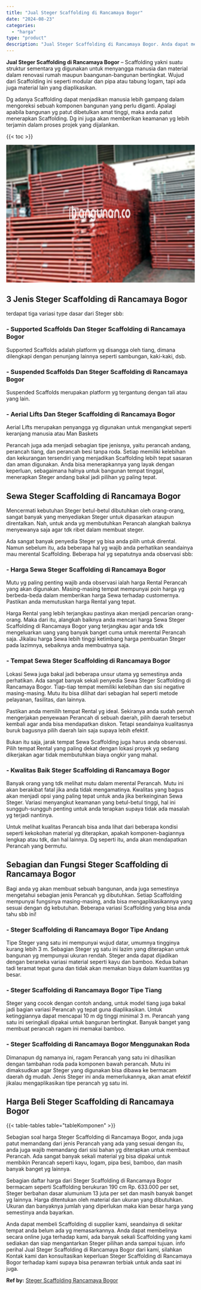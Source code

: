 ```yaml
---
title: "Jual Steger Scaffolding di Rancamaya Bogor"
date: "2024-08-23"
categories: 
  - "harga"
type: "product"
description: "Jual Steger Scaffolding di Rancamaya Bogor. Anda dapat membeli Scaffolding di supplier kami, seandainya di sekitar tempat anda belum ada yg memasarkannya. An..."
---
```


**Jual Steger Scaffolding di Rancamaya Bogor** – Scaffolding yakni suatu struktur sementara yg digunakan untuk menyangga manusia dan material dalam renovasi rumah maupun baangunan-bangunan bertingkat. Wujud dari Scaffolding ini seperti modular dan pipa atau tabung logam, tapi ada juga material lain yang diaplikasikan.

Dg adanya Scaffolding dapat menjadikan manusia lebih gampang dalam mengoreksi sebuah komponen bangunan yang perlu diganti. Apalagi apabila bangunan yg patut dibetulkan amat tinggi, maka anda patut menerapkan Scaffolding. Dg ini juga akan memberikan keamanan yg lebih terjamin dalam proses projek yang dijalankan.

{{< toc >}}

![Jual Steger Scaffolding di Rancamaya Bogor](/images/sewa-scaffolding-steger-02.png)

## 3 Jenis Steger Scaffolding di Rancamaya Bogor

terdapat tiga variasi type dasar dari Steger sbb:

### \- Supported Scaffolds Dan Steger Scaffolding di Rancamaya Bogor

Supported Scaffolds adalah platform yg disangga oleh tiang, dimana dilengkapi dengan penunjang lainnya seperti sambungan, kaki-kaki, dsb.

### \- Suspended Scaffolds Dan Steger Scaffolding di Rancamaya Bogor

Suspended Scaffolds merupakan platform yg tergantung dengan tali atau yang lain.

### \- Aerial Lifts Dan Steger Scaffolding di Rancamaya Bogor

Aerial Lifts merupakan penyangga yg digunakan untuk mengangkat seperti keranjang manusia atau Man Baskets

Perancah juga ada menjadi sebagian tipe jenisnya, yaitu perancah andang, perancah tiang, dan perancah besi tanpa roda. Setiap memiliki kelebihan dan kekurangan tersendiri yang menjadikan Scaffolding lebih tepat sasaran dan aman digunakan. Anda bisa menerapkannya yang layak dengan keperluan, sebagaimana halnya untuk bangunan tempat tinggal, menerapkan Steger andang bakal jadi pilihan yg paling tepat.

## Sewa Steger Scaffolding di Rancamaya Bogor

Mencermati kebutuhan Steger betul-betul dibutuhkan oleh orang-orang, sangat banyak yang menyediakan Steger untuk dipasarkan ataupun direntalkan. Nah, untuk anda yg membutuhkan Perancah alangkah baiknya menyewanya saja agar tdk ribet dalam membuat steger.

Ada sangat banyak penyedia Steger yg bisa anda pilih untuk dirental. Namun sebelum itu, ada beberapa hal yg wajib anda perhatikan seandainya mau merental Scaffolding. Beberapa hal yg sepatutnya anda observasi sbb:

### \- Harga Sewa Steger Scaffolding di Rancamaya Bogor

Mutu yg paling penting wajib anda observasi ialah harga Rental Perancah yang akan digunakan. Masing-masing tempat mempunyai poin harga yg berbeda-beda dalam memberikan harga Sewa terhadap customernya. Pastikan anda memutuskan harga Rental yang tepat.

Harga Rental yang lebih terjangkau pastinya akan menjadi pencarian orang-orang. Maka dari itu, alangkah baiknya anda mencari harga Sewa Steger Scaffolding di Rancamaya Bogor yang terjangkau agar anda tdk mengeluarkan uang yang banyak banget cuma untuk merental Perancah saja. Jikalau harga Sewa lebih tinggi ketimbang harga pembuatan Steger pada lazimnya, sebaiknya anda membuatnya saja.

### \- Tempat Sewa Steger Scaffolding di Rancamaya Bogor

Lokasi Sewa juga bakal jadi beberapa unsur utama yg semestinya anda perhatikan. Ada sangat banyak sekali penyedia Sewa Steger Scaffolding di Rancamaya Bogor. Tiap-tiap tempat memiliki kelebihan dan sisi negative masing-masing. Mutu itu bisa dilihat dari sebagian hal seperti metode pelayanan, fasilitas, dan lainnya.

Pastikan anda memilih tempat Rental yg ideal. Sekiranya anda sudah pernah mengerjakan penyewaan Perancah di sebuah daerah, pilih daerah tersebut kembali agar anda bisa mendapatkan diskon. Tetapi seandainya kualitasnya buruk bagusnya pilih daerah lain saja supaya lebih efektif.

Bukan itu saja, jarak tempat Sewa Scaffolding juga harus anda observasi. Pilih tempat Rental yang paling dekat dengan lokasi proyek yg sedang dikerjakan agar tidak membutuhkan biaya ongkir yang mahal.

### \- Kwalitas Baik Steger Scaffolding di Rancamaya Bogor

Banyak orang yang tdk melihat mutu dalam merental Perancah. Mutu ini akan berakibat fatal jika anda tidak mengamatinya. Kwalitas yang bagus akan menjadi opsi yang paling tepat untuk anda jika berkeinginan Sewa Steger. Variasi menyangkut keamanan yang betul-betul tinggi, hal ini sungguh-sungguh penting untuk anda terapkan supaya tidak ada masalah yg terjadi nantinya.

Untuk melihat kualitas Perancah bisa anda lihat dari beberapa kondisi seperti kekokohan material yg diterapkan, apakah komponen-bagiannya lengkap atau tdk, dan hal lainnya. Dg seperti itu, anda akan mendapatkan Perancah yang bermutu.

## Sebagian dan Fungsi Steger Scaffolding di Rancamaya Bogor

Bagi anda yg akan membuat sebuah bangunan, anda juga semestinya mengetahui sebagian jenis Perancah yg dibutuhkan. Setiap Scaffolding mempunyai fungsinya masing-masing, anda bisa mengaplikasikannya yang sesuai dengan dg kebutuhan. Beberapa variasi Scaffolding yang bisa anda tahu sbb ini!

### \- Steger Scaffolding di Rancamaya Bogor Tipe Andang

Tipe Steger yang satu ini mempunyai wujud datar, umumnya tingginya kurang lebih 3 m. Sebagian Steger yg satu ini lazim yang diterapkan untuk bangunan yg mempunyai ukuran rendah. Steger anda dapat dijadikan dengan beraneka variasi material seperti kayu dan bamboo. Kedua bahan tadi teramat tepat guna dan tidak akan memakan biaya dalam kuantitas yg besar.

### \- Steger Scaffolding di Rancamaya Bogor Tipe Tiang

Steger yang cocok dengan contoh andang, untuk model tiang juga bakal jadi bagian variasi Perancah yg tepat guna diaplikasikan. Untuk ketinggiannya dapat mencapai 10 m dg tinggi minimal 3 m. Perancah yang satu ini seringkali dipakai untuk bangunan bertingkat. Banyak banget yang membuat perancah ragam ini memakai bamboo.

### \- Steger Scaffolding di Rancamaya Bogor Menggunakan Roda

Dimanapun dg namanya ini, ragam Perancah yang satu ini dihasilkan dengan tambahan roda pada komponen bawah perancah. Mutu ini dimaksudkan agar Steger yang digunakan bisa dibawa ke bermacam daerah dg mudah. Jenis Steger ini anda memerlukannya, akan amat efektif jikalau mengaplikasikan tipe perancah yg satu ini.

## Harga Beli Steger Scaffolding di Rancamaya Bogor

{{< table-tables table="tableKomponen" >}}

Sebagian soal harga Steger Scaffolding di Rancamaya Bogor, anda juga patut memandang dari jenis Perancah yang ada yang sesuai dengan itu, anda juga wajib memandang dari sisi bahan yg diterapkan untuk membaut Perancah. Ada sangat banyak sekali material yg bisa dipakai untuk membikin Perancah seperti kayu, logam, pipa besi, bamboo, dan masih banyak banget yg lainnya.

Sebagian daftar harga dari Steger Scaffolding di Rancamaya Bogor bermacam seperti Scaffolding berukuran 190 cm Rp. 633.000 per set, Steger berbahan dasar alumunium 13 juta per set dan masih banyak banget yg lainnya. Harga ditentukan oleh material dan ukuran yang dibutuhkan. Ukuran dan banyaknya jumlah yang diperlukan maka kian besar harga yang semestinya anda bayarkan.

Anda dapat membeli Scaffolding di supplier kami, seandainya di sekitar tempat anda belum ada yg memasarkannya. Anda dapat membelinya secara online juga terhadap kami, ada banyak sekali Scaffolding yang kami sediakan dan siap mengantarkan Steger pilihan anda sampai tujuan. info perihal Jual Steger Scaffolding di Rancamaya Bogor dari kami, silahkan Kontak kami dan konsultasikan keperluan Steger Scaffolding di Rancamaya Bogor terhadap kami supaya bisa penawran terbiak untuk anda saat ini juga.

**Ref by:** [Steger Scaffolding Rancamaya Bogor](https://id.wikipedia.org/wiki/Steger)
